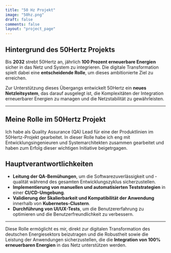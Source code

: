 ```yaml
---
title: "50 Hz Projekt"
image: "50hz.png"
draft: false
comments: false
layout: "project_page"
---
```

## Hintergrund des 50Hertz Projekts

Bis **2032** strebt 50Hertz an, jährlich **100 Prozent erneuerbare Energien**
sicher in das Netz und System zu integrieren. Die digitale Transformation spielt
dabei eine **entscheidende Rolle**, um dieses ambitionierte Ziel zu erreichen.

Zur Unterstützung dieses Übergangs entwickelt 50Hertz ein **neues
Netzleitsystem**, das darauf ausgelegt ist, die Komplexitäten der Integration
erneuerbarer Energien zu managen und die Netzstabilität zu gewährleisten.

---

## Meine Rolle im 50Hertz Projekt

Ich habe als Quality Assurance (QA) Lead für eine der
Produktlinien im 50Hertz-Projekt gearbeitet. In dieser Rolle habe
ich eng mit Entwicklungsingenieuren und Systemarchitekten zusammen gearbeitet und
haben zum Erfolg dieser wichtigen Initiative beigetrgagen.

## Hauptverantwortlichkeiten

- **Leitung der QA-Bemühungen**, um die Softwarezuverlässigkeit und -qualität
  während des gesamten Entwicklungszyklus sicherzustellen.
- **Implementierung von manuellen und automatisierten Teststrategien** in einer
  **CI/CD-Umgebung**.
- **Validierung der Skalierbarkeit und Kompatibilität der Anwendung** innerhalb
  von **Kubernetes-Clustern**.
- **Durchführung von UI/UX-Tests**, um die Benutzererfahrung zu optimieren und
  die Benutzerfreundlichkeit zu verbessern.

---

Diese Rolle ermöglicht es mir, direkt zur digitalen Transformation des deutschen
Energiesektors beizutragen und die Robustheit sowie die Leistung der Anwendungen
sicherzustellen, die die **Integration von 100% erneuerbaren Energien** in das
Netz unterstützen werden.
